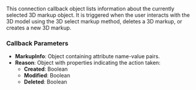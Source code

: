 This connection callback object lists information about the currently selected 3D markup object. It is triggered when the user interacts with the 3D model using the 3D select markup method, deletes a 3D markup, or creates a new 3D markup.

### Callback Parameters
- **MarkupInfo**: Object containing attribute name-value pairs.
- **Reason**: Object with properties indicating the action taken:
  - **Created**: Boolean
  - **Modified**: Boolean
  - **Deleted**: Boolean